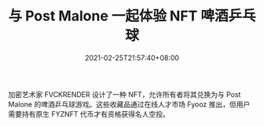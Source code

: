 ﻿---
title: "与 Post Malone 一起体验 NFT 啤酒乒乓球"
date: 2021-02-25T21:57:40+08:00
lastmod: 2021-02-25T16:45:40+08:00
draft: false
authors: ["Thomas"]
description: "加密艺术家 FVCKRENDER 设计了一种 NFT，允许所有者将其兑换为与 Post Malone 的啤酒乒乓球游戏。这些收藏品通过在线人才市场 Fyooz 推出，但用户需要持有原生 FYZNFT 代币才有资格获得名人空投。"
featuredImage: "celebrity-experience-nft-for-beer-pong-with-post-malone.png"
tags: ["Strategy Game","策略游戏","Play to Earn"]
categories: ["news"]
news: ["策略游戏"]
weight: 
lightgallery: true
pinned: false
recommend: false
recommend1: false
---

加密艺术家 FVCKRENDER 设计了一种 NFT，允许所有者将其兑换为与 Post Malone 的啤酒乒乓球游戏。这些收藏品通过在线人才市场 Fyooz 推出，但用户需要持有原生 FYZNFT 代币才有资格获得名人空投。

<!--more-->

